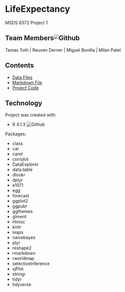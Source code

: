 # LifeExpectancy
MSDS 6372 Project 1

## Team Members![Github](https://img.shields.io/badge/Contributors-4-brightgreen)
Tamas Toth | Reuven Derner | Miguel Bonilla | Milan Patel 

## Contents
* [Data Files](https://github.com/boneeyah/LifeExpectancy/tree/main/Data%20Files)
* [Markdown File](https://github.com/boneeyah/LifeExpectancy/blob/main/Tamas_Toth_MSDS_6372_Project1.md)
* [Project Code](https://github.com/boneeyah/LifeExpectancy/tree/main/Code)

## Technology
Project was created with:
* R 4.1.3 ![Github](https://img.shields.io/badge/R-v4.1.3-blue)

Packages:
* class
* car
* caret
* corrplot
* DataExplorer
* data.table
* dlookr
* dplyr
* e1071
* egg
* forecast
* ggplot2
* ggpubr
* ggthemes
* glment
* Hmisc
* knitr
* leaps
* naivebayes
* plyr
* reshape2
* rmarkdown
* rworldmap
* selectiveInference
* sjPlot
* stringr
* tidyr
* tidyverse
